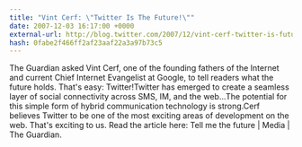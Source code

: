 ```yaml
---
title: "Vint Cerf: \"Twitter Is The Future!\""
date: 2007-12-03 16:17:00 +0000
external-url: http://blog.twitter.com/2007/12/vint-cerf-twitter-is-future.html
hash: 0fabe2f466ff2af23aaf22a3a97b73c5
---
```


The Guardian asked Vint Cerf, one of the founding fathers of the Internet and current Chief Internet Evangelist at Google, to tell readers what the future holds. That's easy: Twitter!Twitter has emerged to create a seamless layer of social connectivity across SMS, IM, and the web...The potential for this simple form of hybrid communication technology is strong.Cerf believes Twitter to be one of the most exciting areas of development on the web. That's exciting to us. Read the article here: Tell me the future | Media | The Guardian.
